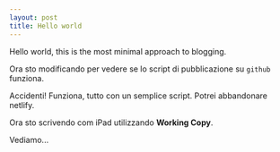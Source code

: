 ```yaml
---
layout: post
title: Hello world
---
```


Hello world, this is the most minimal approach to blogging.

Ora sto modificando per vedere se lo script di pubblicazione su `github` funziona.

Accidenti! Funziona, tutto con un semplice script. Potrei abbandonare netlify.

Ora sto scrivendo com iPad utilizzando **Working Copy**.

Vediamo...